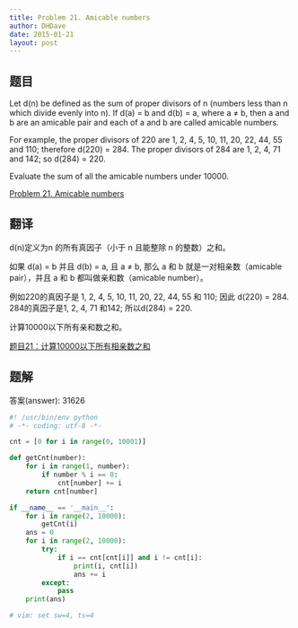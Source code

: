 ```yaml
---
title: Problem 21. Amicable numbers
author: DHDave
date: 2015-01-21
layout: post
---
```


## 题目

Let d(n) be defined as the sum of proper divisors of n (numbers less than n which divide evenly into n).
If d(a) = b and d(b) = a, where a ≠ b, then a and b are an amicable pair and each of a and b are called amicable numbers.

For example, the proper divisors of 220 are 1, 2, 4, 5, 10, 11, 20, 22, 44, 55 and 110; therefore d(220) = 284. The proper divisors of 284 are 1, 2, 4, 71 and 142; so d(284) = 220.
<!--more-->
Evaluate the sum of all the amicable numbers under 10000.

[Problem 21. Amicable numbers](https://projecteuler.net/problem=21 "Problem 21")

## 翻译

d(n)定义为n 的所有真因子（小于 n 且能整除 n 的整数）之和。

如果 d(a) = b 并且 d(b) = a, 且 a ≠ b, 那么 a 和 b 就是一对相亲数（amicable pair），并且 a 和 b 都叫做亲和数（amicable number）。

例如220的真因子是 1, 2, 4, 5, 10, 11, 20, 22, 44, 55 和 110; 因此 d(220) = 284. 284的真因子是1, 2, 4, 71 和142; 所以d(284) = 220.

计算10000以下所有亲和数之和。

[题目21：计算10000以下所有相亲数之和](http://pe.spiritzhang.com/index.php/2011-05-11-09-44-54/22-2110000 "题目21")

## 题解

答案(answer): 31626

```python
#! /usr/bin/env python
# -*- coding: utf-8 -*-

cnt = [0 for i in range(0, 10001)]

def getCnt(number):
    for i in range(1, number):
        if number % i == 0:
            cnt[number] += i
    return cnt[number]

if __name__ == '__main__':
    for i in range(2, 10000):
        getCnt(i)
    ans = 0
    for i in range(2, 10000):
        try:
            if i == cnt[cnt[i]] and i != cnt[i]:
                print(i, cnt[i])
                ans += i
        except:
            pass
    print(ans)

# vim: set sw=4, ts=4
```
